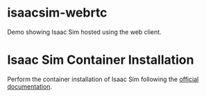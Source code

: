 # isaacsim-webrtc
Demo showing Isaac Sim hosted using the web client.

# Isaac Sim Container Installation

Perform the container installation of Isaac Sim following the [official documentation](https://docs.isaacsim.omniverse.nvidia.com/latest/installation/install_container.html).
